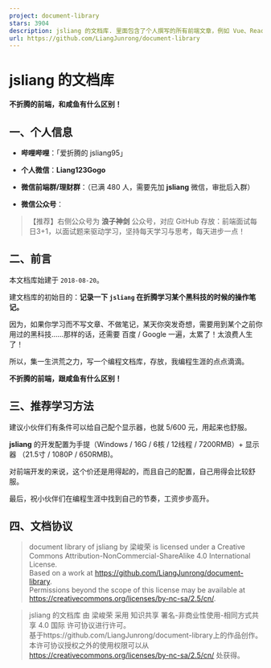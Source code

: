 ```yaml
---
project: document-library
stars: 3904
description: jsliang 的文档库. 里面包含了个人撰写的所有前端文章，例如 Vue、React,、ECharts、微信小程序、算法、数据结构等……
url: https://github.com/LiangJunrong/document-library
---
```


jsliang 的文档库
============

**不折腾的前端，和咸鱼有什么区别！**

一、个人信息
------

-   **哔哩哔哩**：「爱折腾的 jsliang95」
-   **个人微信**：**Liang123Gogo**

-   **微信前端群/理财群**：（已满 480 人，需要先加 **jsliang** 微信，审批后入群）
-   **微信公众号**：

> 【推荐】右侧公众号为 **浪子神剑** 公众号，对应 GitHub 存放：前端面试每日3+1，以面试题来驱动学习，坚持每天学习与思考，每天进步一点！

二、前言
----

本文档库始建于 `2018-08-20`。

建文档库的初始目的：**记录一下 `jsliang` 在折腾学习某个黑科技的时候的操作笔记。**

因为，如果你学习而不写文章、不做笔记，某天你突发奇想，需要用到某个之前你用过的黑科技……那样的话，还需要 百度 / Google 一遍，太累了！太浪费人生了！

所以，集一生洪荒之力，写一个编程文档库，存放，我编程生涯的点点滴滴。

**不折腾的前端，跟咸鱼有什么区别！**

三、推荐学习方法
--------

建议小伙伴们有条件可以给自己配个显示器，也就 5/600 元，用起来也舒服。

**jsliang** 的开发配置为手提（Windows / 16G / 6核 / 12线程 / 7200RMB）+ 显示器 （21.5寸 / 1080P / 650RMB)。

对前端开发的来说，这个价还是用得起的，而且自己的配置，自己用得会比较舒服。

最后，祝小伙伴们在编程生涯中找到自己的节奏，工资步步高升。

四、文档协议
------

>   
> document library of jsliang by 梁峻荣 is licensed under a Creative Commons Attribution-NonCommercial-ShareAlike 4.0 International License.  
> Based on a work at https://github.com/LiangJunrong/document-library.  
> Permissions beyond the scope of this license may be available at https://creativecommons.org/licenses/by-nc-sa/2.5/cn/.

>   
> jsliang 的文档库 由 梁峻荣 采用 知识共享 署名-非商业性使用-相同方式共享 4.0 国际 许可协议进行许可。  
> 基于https://github.com/LiangJunrong/document-library上的作品创作。  
> 本许可协议授权之外的使用权限可以从 https://creativecommons.org/licenses/by-nc-sa/2.5/cn/ 处获得。
